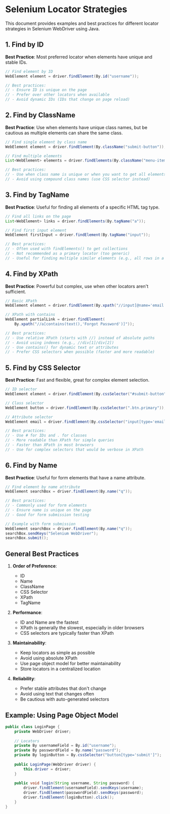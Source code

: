# Selenium Locator Strategies

This document provides examples and best practices for different locator strategies in Selenium WebDriver using Java.

## 1. Find by ID
**Best Practice**: Most preferred locator when elements have unique and stable IDs.

```java
// Find element by ID
WebElement element = driver.findElement(By.id("username"));

// Best practices:
// - Ensure ID is unique on the page
// - Prefer over other locators when available
// - Avoid dynamic IDs (IDs that change on page reload)
```

## 2. Find by ClassName
**Best Practice**: Use when elements have unique class names, but be cautious as multiple elements can share the same class.

```java
// Find single element by class name
WebElement element = driver.findElement(By.className("submit-button"));

// Find multiple elements
List<WebElement> elements = driver.findElements(By.className("menu-item"));

// Best practices:
// - Use when class name is unique or when you want to get all elements with that class
// - Avoid using compound class names (use CSS selector instead)
```

## 3. Find by TagName
**Best Practice**: Useful for finding all elements of a specific HTML tag type.

```java
// Find all links on the page
List<WebElement> links = driver.findElements(By.tagName("a"));

// Find first input element
WebElement firstInput = driver.findElement(By.tagName("input"));

// Best practices:
// - Often used with findElements() to get collections
// - Not recommended as a primary locator (too generic)
// - Useful for finding multiple similar elements (e.g., all rows in a table)
```

## 4. Find by XPath
**Best Practice**: Powerful but complex, use when other locators aren't sufficient.

```java
// Basic XPath
WebElement element = driver.findElement(By.xpath("//input[@name='email']"));

// XPath with contains
WebElement partialLink = driver.findElement(
    By.xpath("//a[contains(text(),'Forgot Password')]"));

// Best practices:
// - Use relative XPath (starts with //) instead of absolute paths
// - Avoid using indexes (e.g., //div[1]/div[2])
// - Use contains() for dynamic text or attributes
// - Prefer CSS selectors when possible (faster and more readable)
```

## 5. Find by CSS Selector
**Best Practice**: Fast and flexible, great for complex element selection.

```java
// ID selector
WebElement element = driver.findElement(By.cssSelector("#submit-button"));

// Class selector
WebElement button = driver.findElement(By.cssSelector(".btn.primary"));

// Attribute selector
WebElement email = driver.findElement(By.cssSelector("input[type='email']"));

// Best practices:
// - Use # for IDs and . for classes
// - More readable than XPath for simple queries
// - Faster than XPath in most browsers
// - Use for complex selectors that would be verbose in XPath
```

## 6. Find by Name
**Best Practice**: Useful for form elements that have a name attribute.

```java
// Find element by name attribute
WebElement searchBox = driver.findElement(By.name("q"));

// Best practices:
// - Commonly used for form elements
// - Ensure name is unique on the page
// - Good for form submission testing

// Example with form submission
WebElement searchBox = driver.findElement(By.name("q"));
searchBox.sendKeys("Selenium WebDriver");
searchBox.submit();
```

## General Best Practices
1. **Order of Preference**:
   - ID
   - Name
   - ClassName
   - CSS Selector
   - XPath
   - TagName

2. **Performance**:
   - ID and Name are the fastest
   - XPath is generally the slowest, especially in older browsers
   - CSS selectors are typically faster than XPath

3. **Maintainability**:
   - Keep locators as simple as possible
   - Avoid using absolute XPath
   - Use page object model for better maintainability
   - Store locators in a centralized location

4. **Reliability**:
   - Prefer stable attributes that don't change
   - Avoid using text that changes often
   - Be cautious with auto-generated selectors

## Example: Using Page Object Model
```java
public class LoginPage {
    private WebDriver driver;
    
    // Locators
    private By usernameField = By.id("username");
    private By passwordField = By.name("password");
    private By loginButton = By.cssSelector("button[type='submit']");
    
    public LoginPage(WebDriver driver) {
        this.driver = driver;
    }
    
    public void login(String username, String password) {
        driver.findElement(usernameField).sendKeys(username);
        driver.findElement(passwordField).sendKeys(password);
        driver.findElement(loginButton).click();
    }
}
```